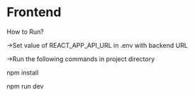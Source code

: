 # Frontend

How to Run?

->Set value of REACT_APP_API_URL in .env with backend URL

->Run the following commands in project directory

npm install

npm run dev



